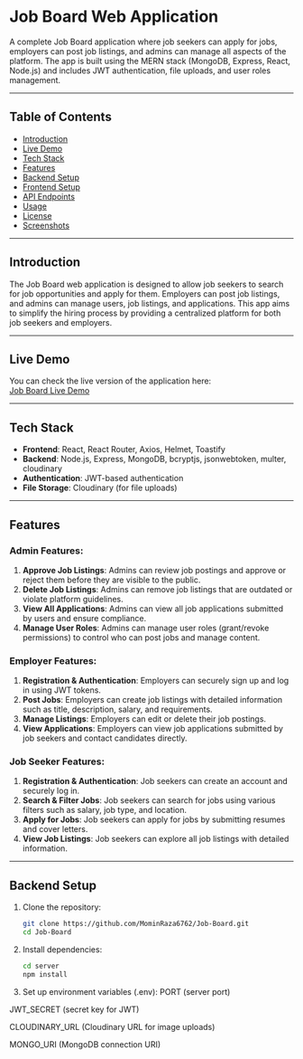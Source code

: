 # Job Board Web Application

A complete Job Board application where job seekers can apply for jobs, employers can post job listings, and admins can manage all aspects of the platform. The app is built using the MERN stack (MongoDB, Express, React, Node.js) and includes JWT authentication, file uploads, and user roles management.

---

## Table of Contents

- [Introduction](#introduction)
- [Live Demo](#live-demo)
- [Tech Stack](#tech-stack)
- [Features](#features)
- [Backend Setup](#backend-setup)
- [Frontend Setup](#frontend-setup)
- [API Endpoints](#api-endpoints)
- [Usage](#usage)
- [License](#license)
- [Screenshots](#screenshots)

---

## Introduction

The Job Board web application is designed to allow job seekers to search for job opportunities and apply for them. Employers can post job listings, and admins can manage users, job listings, and applications. This app aims to simplify the hiring process by providing a centralized platform for both job seekers and employers.

---

## Live Demo

You can check the live version of the application here:  
[Job Board Live Demo](https://job-board-client-delta.vercel.app/)

---

## Tech Stack

- **Frontend**: React, React Router, Axios, Helmet, Toastify
- **Backend**: Node.js, Express, MongoDB, bcryptjs, jsonwebtoken, multer, cloudinary
- **Authentication**: JWT-based authentication
- **File Storage**: Cloudinary (for file uploads)

---

## Features

### Admin Features:

1. **Approve Job Listings**: Admins can review job postings and approve or reject them before they are visible to the public.
2. **Delete Job Listings**: Admins can remove job listings that are outdated or violate platform guidelines.
3. **View All Applications**: Admins can view all job applications submitted by users and ensure compliance.
4. **Manage User Roles**: Admins can manage user roles (grant/revoke permissions) to control who can post jobs and manage content.

### Employer Features:

1. **Registration & Authentication**: Employers can securely sign up and log in using JWT tokens.
2. **Post Jobs**: Employers can create job listings with detailed information such as title, description, salary, and requirements.
3. **Manage Listings**: Employers can edit or delete their job postings.
4. **View Applications**: Employers can view job applications submitted by job seekers and contact candidates directly.

### Job Seeker Features:

1. **Registration & Authentication**: Job seekers can create an account and securely log in.
2. **Search & Filter Jobs**: Job seekers can search for jobs using various filters such as salary, job type, and location.
3. **Apply for Jobs**: Job seekers can apply for jobs by submitting resumes and cover letters.
4. **View Job Listings**: Job seekers can explore all job listings with detailed information.

---

## Backend Setup

1. Clone the repository:
   ```bash
   git clone https://github.com/MominRaza6762/Job-Board.git
   cd Job-Board
2. Install dependencies:

   ```bash
   cd server
   npm install
3. Set up environment variables (.env):
   PORT (server port)

JWT_SECRET (secret key for JWT)

CLOUDINARY_URL (Cloudinary URL for image uploads)

MONGO_URI (MongoDB connection URI)
